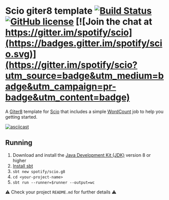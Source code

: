 Scio giter8 template
[![Build Status](https://travis-ci.org/spotify/scio.g8.svg?branch=master)](https://travis-ci.org/spotify/scio.g8)
[![GitHub license](https://img.shields.io/github/license/spotify/scio.g8.svg)](./LICENSE)
[![Join the chat at https://gitter.im/spotify/scio](https://badges.gitter.im/spotify/scio.svg)](https://gitter.im/spotify/scio?utm_source=badge&utm_medium=badge&utm_campaign=pr-badge&utm_content=badge)
====================

A [Giter8][g8] template for [Scio][scio] that includes a simple [WordCount][WordCount] job to help you getting started.

[![asciicast](https://asciinema.org/a/2UbkLYD3BQgdQnXjuMeI7c8dZ.svg)](https://asciinema.org/a/2UbkLYD3BQgdQnXjuMeI7c8dZ?autoplay=1)

## Running

1. Download and install the [Java Development Kit (JDK)](https://adoptopenjdk.net/index.html) version 8 or higher
2. [Install sbt](http://www.scala-sbt.org/1.x/docs/Setup.html)
3. `sbt new spotify/scio.g8`
4. `cd <your-project-name>`
5. `sbt run --runner=$runner --output=wc`

⚠️ Check your project `README.md` for further details ⚠️

[g8]: http://www.foundweekends.org/giter8/
[scio]: http://github.com/spotify/scio/
[WordCount]: src/main/g8/src/main/scala/$organization__packaged$/WordCount.scala 
